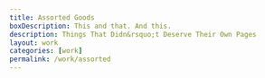 ```yaml
---
title: Assorted Goods
boxDescription: This and that. And this.
description: Things That Didn&rsquo;t Deserve Their Own Pages
layout: work
categories: [work]
permalink: /work/assorted
---
```


